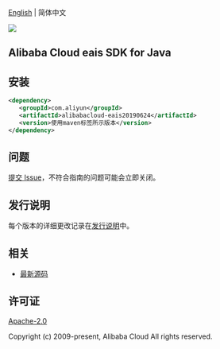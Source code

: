 [English](README.md) | 简体中文

![](https://aliyunsdk-pages.alicdn.com/icons/AlibabaCloud.svg)

## Alibaba Cloud eais SDK for Java

## 安装

```xml
<dependency>
   <groupId>com.aliyun</groupId>
   <artifactId>alibabacloud-eais20190624</artifactId>
   <version>使用maven标签所示版本</version>
</dependency>
```

## 问题

[提交 Issue](https://github.com/aliyun/alibabacloud-java-async-sdk/issues/new)，不符合指南的问题可能会立即关闭。

## 发行说明

每个版本的详细更改记录在[发行说明](./ChangeLog.txt)中。

## 相关

- [最新源码](https://github.com/aliyun/alibabacloud-async-java-sdk/)

## 许可证

[Apache-2.0](http://www.apache.org/licenses/LICENSE-2.0)

Copyright (c) 2009-present, Alibaba Cloud All rights reserved.
